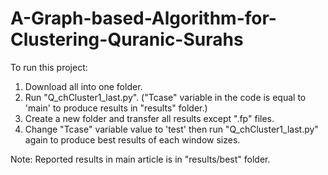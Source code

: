 # A-Graph-based-Algorithm-for-Clustering-Quranic-Surahs
To run this project:
1. Download all into one folder.
2. Run "Q_chCluster1_last.py". ("Tcase" variable in the code is equal to 'main' to produce results in "results" folder.)
3. Create a new folder and transfer all results except ".fp" files.
4. Change "Tcase" variable value to 'test' then run "Q_chCluster1_last.py" again to produce best results of each window sizes.

Note: Reported results in main article is in "results/best" folder.
